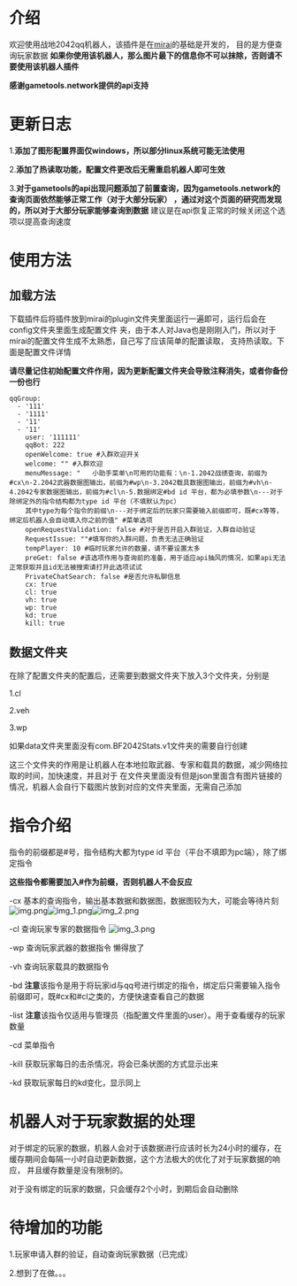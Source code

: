 # 介绍
欢迎使用战地2042qq机器人，该插件是在[mirai](https://github.com/mamoe/mirai)的基础是开发的，
目的是方便查询玩家数据
**如果你使用该机器人，那么图片最下的信息你不可以抹除，否则请不要使用该机器人插件**

**感谢gametools.network提供的api支持**

# 更新日志
1.**添加了图形配置界面仅windows，所以部分linux系统可能无法使用**

2.**添加了热读取功能，配置文件更改后无需重启机器人即可生效**

3.**对于gametools的api出现问题添加了前置查询，因为gametools.network的查询页面依然能够正常工作（对于大部分玩家）
，通过对这个页面的研究而发现的，所以对于大部分玩家能够查询到数据**
建议是在api恢复正常的时候关闭这个选项以提高查询速度


# 使用方法
## 加载方法
下载插件后将插件放到mirai的plugin文件夹里面运行一遍即可，运行后会在config文件夹里面生成配置文件
夹，由于本人对Java也是刚刚入门，所以对于mirai的配置文件生成不太熟悉，自己写了应该简单的配置读取，
支持热读取。下面是配置文件详情

**请尽量记住初始配置文件作用，因为更新配置文件夹会导致注释消失，或者你备份一份也行**

    qqGroup:
      - '111'
      - '1111'
      - '11'
      - '11'
        user: '111111'
        qqBot: 222
        openWelcome: true #入群欢迎开关
        welcome: "" #入群欢迎
        menuMessage: "   小助手菜单\n可用的功能有：\n-1.2042战绩查询，前缀为#cx\n-2.2042武器数据图输出，前缀为#wp\n-3.2042载具数据图输出，前缀为#vh\n-4.2042专家数据图输出，前缀为#cl\n-5.数据绑定#bd id 平台，都为必填参数\n---对于除绑定外的指令结构都为type id 平台（不填默认为pc）
        其中type为每个指令的前缀\n---对于绑定后的玩家只需要输入前缀即可，既#cx等等，绑定后机器人会自动填入你之前的值" #菜单选项
        openRequestValidation: false #对于是否开启入群验证，入群自动验证
        RequestIssue: ""#填写你的入群问题，负责无法正确验证
        tempPlayer: 10 #临时玩家允许的数量，请不要设置太多
        preGet: false #该选项作用与查询前的准备，用于适应api抽风的情况，如果api无法正常获取并且id无法被搜索请打开此选项试试
        PrivateChatSearch: false #是否允许私聊信息
        cx: true
        cl: true
        vh: true
        wp: true
        kd: true
        kill: true
## 数据文件夹
在除了配置文件夹的配置后，还需要到数据文件夹下放入3个文件夹，分别是

1.cl

2.veh

3.wp

如果data文件夹里面没有com.BF2042Stats.v1文件夹的需要自行创建

这三个文件夹的作用是让机器人在本地拉取武器、专家和载具的数据，减少网络拉取的时间，加快速度，并且对于
在文件夹里面没有但是json里面含有图片链接的情况，机器人会自行下载图片放到对应的文件夹里面，无需自己添加
# 指令介绍
指令的前缀都是#号，指令结构大都为type id 平台（平台不填即为pc端），除了绑定指令

**这些指令都需要加入#作为前缀，否则机器人不会反应**

-cx
基本的查询指令，输出基本数据和数据图，数据图较为大，可能会等待片刻![img.png](img.png)![img_1.png](img_1.png)![img_2.png](img_2.png)

-cl 查询玩家专家的数据指令
![img_3.png](img_3.png)


-wp 查询玩家武器的数据指令
懒得放了

-vh 查询玩家载具的数据指令


-bd **注意**该指令是用于将玩家id与qq号进行绑定的指令，绑定后只需要输入指令前缀即可，既#cx和#cl之类的，方便快速查看自己的数据

-list **注意**该指令仅适用与管理员（指配置文件里面的user）。用于查看缓存的玩家数量

-cd 菜单指令

-kill 获取玩家每日的击杀情况，将会已条状图的方式显示出来

-kd 获取玩家每日的kd变化，显示同上



# 机器人对于玩家数据的处理
对于绑定的玩家的数据，机器人会对于该数据进行应该时长为24小时的缓存，在缓存期间会每隔一小时自动更新数据，这个方法极大的优化了对于玩家数据的响应，
并且缓存数量是没有限制的。

对于没有绑定的玩家的数据，只会缓存2个小时，到期后会自动删除
# 待增加的功能

1.玩家申请入群的验证，自动查询玩家数据（已完成）

2.想到了在做。。。
